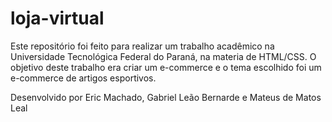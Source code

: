 # loja-virtual
Este repositório foi feito para realizar um trabalho acadêmico na Universidade Tecnológica Federal do Paraná, na materia de HTML/CSS.
O objetivo deste trabalho era criar um e-commerce e o tema escolhido foi um e-commerce de artigos esportivos.

Desenvolvido por Eric Machado, Gabriel Leão Bernarde e Mateus de Matos Leal
